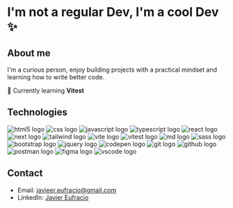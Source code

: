 # I'm not a regular Dev, I'm a cool Dev ✨

## About me

I'm a curious person, enjoy building projects with a practical mindset and learning how to write better code.

🌱 Currently learning **Vitest**

## Technologies

<img src="https://skillicons.dev/icons?i=html" alt="html5 logo"  />
<img src="https://skillicons.dev/icons?i=css" alt="css logo"  />
<img src="https://skillicons.dev/icons?i=javascript" alt="javascript logo"  />
<img src="https://skillicons.dev/icons?i=typescript" alt="typescript logo"  />
<img src="https://skillicons.dev/icons?i=react" alt="react logo"  />
<img src="https://skillicons.dev/icons?i=next" alt="next logo"  />
<img src="https://skillicons.dev/icons?i=tailwind" alt="tailwind logo"  />
<img src="https://skillicons.dev/icons?i=vite" alt="vite logo"  />
<img src="https://skillicons.dev/icons?i=vitest" alt="vitest logo"  />
<img src="https://skillicons.dev/icons?i=md" alt="md logo"  />
<img src="https://skillicons.dev/icons?i=sass" alt="sass logo"  />
<img src="https://skillicons.dev/icons?i=bootstrap" alt="bootstrap logo"  />
<img src="https://skillicons.dev/icons?i=jquery" alt="jquery logo"  />
<img src="https://skillicons.dev/icons?i=codepen" alt="codepen logo"  />
<img src="https://skillicons.dev/icons?i=git" alt="git logo"  />
<img src="https://skillicons.dev/icons?i=github" alt="github logo"  />
<img src="https://skillicons.dev/icons?i=postman" alt="postman logo"  />
<img src="https://skillicons.dev/icons?i=figma" alt="figma logo"  />
<img src="https://skillicons.dev/icons?i=vscode" alt="vscode logo"  />

## Contact

- Email: [javieer.eufracio@gmail.com](mailto:javieer.eufracio@gmail.com)
- LinkedIn: [Javier Eufracio](https://www.linkedin.com/in/javier-eufracio/)
